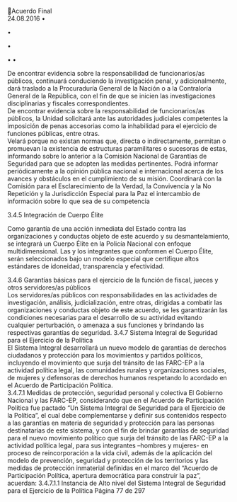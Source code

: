 Acuerdo Final  
24.08.2016 
•

•

•

•
•

De  encontrar  evidencia  sobre  la  responsabilidad  de  funcionarios/as  públicos,  continuará 
conduciendo la investigación penal, y adicionalmente, dará traslado a la Procuraduría General de 
la Nación o a la Contraloría General de la República, con el fin de que se inicien las investigaciones 
disciplinarias y fiscales correspondientes.  
De encontrar evidencia sobre la responsabilidad de funcionarios/as públicos, la Unidad solicitará 
ante las autoridades judiciales competentes la imposición de penas accesorias como la inhabilidad 
para el ejercicio de funciones públicas, entre otras.  
Velará  porque  no  existan  normas  que,  directa  o  indirectamente,  permitan  o  promuevan  la 
existencia de estructuras paramilitares o sucesoras de estas, informando sobre lo anterior a la 
Comisión Nacional de Garantías de Seguridad para que se adopten las medidas pertinentes. 
Podrá informar periódicamente a la opinión pública nacional e internacional acerca de los avances 
y obstáculos en el cumplimiento de su misión. 
Coordinará con la Comisión para el Esclarecimiento de la Verdad, la Convivencia y la No Repetición 
y  la  Jurisdicción  Especial  para  la  Paz  el  intercambio  de  información  sobre  lo  que  sea  de  su 
competencia 

 
3.4.5 Integración de Cuerpo Élite  
 
Como garantía de una acción inmediata del Estado contra las organizaciones y conductas objeto de este 
acuerdo  y  su  desmantelamiento,  se  integrará  un  Cuerpo  Élite  en  la  Policía  Nacional  con  enfoque 
multidimensional.  Las  y  los  integrantes  que  conformen  el  Cuerpo  Élite,  serán  seleccionados  bajo  un 
modelo especial que certifique altos estándares de idoneidad, transparencia y efectividad. 
 
3.4.6 Garantías básicas para el ejercicio de la función de fiscal, jueces y otros servidores/as públicos  
Los  servidores/as  públicos  con  responsabilidades  en  las  actividades  de  investigación,  análisis, 
judicialización, entre otras, dirigidas a combatir las organizaciones y conductas objeto de este acuerdo, se 
les  garantizarán  las  condiciones  necesarias  para  el  desarrollo  de  su  actividad  evitando  cualquier 
perturbación, o amenaza a sus funciones y brindando las respectivas garantías de seguridad. 
3.4.7 Sistema Integral de Seguridad para el Ejercicio de la Política  
El Sistema Integral desarrollará un nuevo modelo de garantías de derechos ciudadanos y protección para 
los movimientos y partidos políticos, incluyendo el movimiento que surja del tránsito de las FARC-EP a la 
actividad política legal, las comunidades rurales y organizaciones sociales, de mujeres y defensoras de 
derechos humanos respetando lo acordado en el Acuerdo de Participación Política.  
3.4.7.1 Medidas de protección, seguridad personal y colectiva 
El Gobierno Nacional y las FARC-EP, considerando que en el Acuerdo de Participación Política fue pactado 
“Un Sistema Integral de Seguridad para el Ejercicio de la Política”, el cual debe complementarse y definir 
sus  contenidos  respecto  a  las  garantías  en  materia  de  seguridad  y  protección  para  las  personas 
destinatarias de este sistema, y con el fin de brindar garantías de seguridad para el nuevo movimiento 
político que surja del tránsito de las FARC-EP a la actividad política legal, para sus integrantes –hombres y 
mujeres- en proceso de reincorporación a la vida civil, además de la aplicación del modelo de prevención, 
seguridad y protección de los territorios y las medidas de protección inmaterial definidas en el marco del 
“Acuerdo de Participación Política, apertura democrática para construir la paz”, acuerdan: 
3.4.7.1.1 Instancia de Alto nivel del Sistema Integral de Seguridad para el Ejercicio de la Política 
Página 77 de 297 
 

